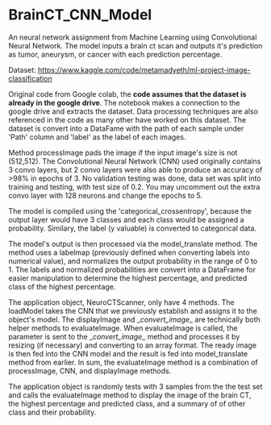 # BrainCT_CNN_Model
An neural network assignment from Machine Learning using Convolutional Neural Network. The model inputs a brain ct scan and outputs it's prediction as tumor, aneurysm, or cancer with each prediction percentage. 
 
Dataset: https://www.kaggle.com/code/metamadyeth/ml-project-image-classification

Original code from Google colab, the **code assumes that the dataset is already in the google drive**. The notebook makes a connection to the google drive and extracts the dataset. Data processing techniques are also referenced in the code as many other have worked on this dataset. The dataset is convert into a DataFame with the path of each sample under 'Path' column and 'label' as the label of each images. 

Method processImage pads the image if the input image's size is not (512,512). The Convolutional Neural Network (CNN) used originally contains 3 convo layers, but 2 convo layers were also able to produce an accuracy of >98% in epochs of 3. No validation testing was done, data set was split into training and testing, with test size of 0.2. You may uncomment out the extra convo layer with 128 neurons and change the epochs to 5. 

The model is compiled using the 'categorical_crossentropy', because the output layer would have 3 classes and each class would be assigned a probability. Similary, the label (y valuable) is converted to categorical data. 

The model's output is then processed via the model_translate method. The method uses a labelmap (previously defined when converting labels into numerical value), and normalizes the output probability in the range of 0 to 1. The labels and normalized probabilities are convert into a DataFrame for easier manipulation to determine the highest percentage, and predicted class of the highest percentage. 

The application object, NeuroCTScanner, only have 4 methods. The loadModel takes the CNN that we previously establish and assigns it to the object's model. The displayImage and \__convert_image__ are technically both helper methods to evaluateImage. When evaluateImage is called, the parameter is sent to the \__convert_image__ method and processes it by resizing (if necessary) and converting to an array format. The ready image is then fed into the CNN model and the result is fed into model_translate method from earlier. In sum, the evaluateImage method is a combination of processImage, CNN, and displayImage methods. 

The application object is randomly tests with 3 samples from the the test set and calls the evaluateImage method to display the image of the brain CT, the highest percentage and predicted class, and a summary of of other class and their probability. 
